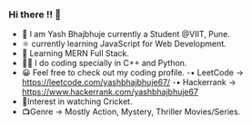 ### Hi there !! 👋

- 🙌 I am Yash Bhajbhuje currently a Student @VIIT, Pune.
- ⚛️ currently learning JavaScript for Web Development.
- 📖 Learning MERN Full Stack.
- 👨‍💻 I do coding specially in C++ and Python.
- 😀 Feel free to check out my coding profile.
     -• LeetCode -> https://leetcode.com/yashbhajbhuje67/
     -• Hackerrank -> https://www.hackerrank.com/yashbhajbhuje67
- 🏏Interest in watching Cricket.
- 📺Genre -> Mostly Action, Mystery, Thriller Movies/Series.
